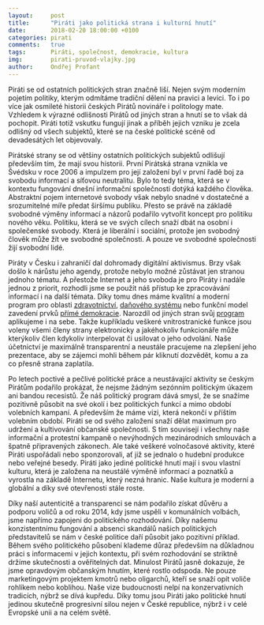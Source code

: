 ```yaml
---
layout:     post
title:      "Piráti jako politická strana i kulturní hnutí"
date:       2018-02-20 18:00:00 +0100
categories: pirati
comments:   true
tags:       Piráti, společnost, demokracie, kultura
img:        pirati-pruvod-vlajky.jpg
author:     Ondřej Profant
---
```


Piráti se od ostatních politických stran značně liší. Nejen svým moderním pojetím politiky, kterým odmítáme tradiční dělení na pravici a levici. To i po více jak osmileté historii českých Pirátů novináře i politology mate. Vzhledem k výrazné odlišnosti Pirátů od jiných stran a hnutí se to však dá pochopit. Piráti totiž vskutku fungují jinak a příběh jejich vzniku je zcela odlišný od všech subjektů, které se na české politické scéně od devadesátých let objevovaly.
<!--more-->
Pirátské strany se od většiny ostatních politických subjektů odlišují především tím, že mají svou historii. První Pirátská strana vznikla ve Švédsku v roce 2006 a impulzem pro její založení byl v první řadě boj za svobodu informací a síťovou neutralitu. Bylo to tedy téma, která se v kontextu fungování dnešní informační společnosti dotýká každého člověka. Abstraktní pojem internetové svobody však nebylo snadné v dostatečné a srozumitelné míře předat širšímu publiku. Přesto se právě na základě svobodné výměny informací a názorů podařilo vytvořit koncept pro politiku nového věku. Politiku, která se ve svých cílech snaží dbát na osobní i společenské svobody. Která je liberální i sociální, protože jen svobodný člověk může žít ve svobodné společnosti. A pouze ve svobodné společnosti žijí svobodní lidé.

Piráty v Česku i zahraničí dal dohromady digitální aktivismus. Brzy však došlo k nárůstu jeho agendy, protože nebylo možné zůstávat jen stranou jednoho tématu. A přestože Internet a jeho svoboda je pro Piráty i nadále jednou z priorit, rozhodli jsme se použít náš přístup ke zpracovávání informací i na další témata. Díky tomu dnes máme kvalitní a moderní program pro oblasti [zdravotnictví](https://www.pirati.cz/program/dlouhodoby/zdravotnictvi/), [daňového systému](https://www.pirati.cz/program/dlouhodoby/dane/) nebo funkční model zavedení prvků [přímé demokracie](https://www.pirati.cz/program/dlouhodoby/prima-demokracie/). Narozdíl od jiných stran svůj [program](https://www.pirati.cz/program/) aplikujeme i na sebe. Takže kupříkladu veškeré vnitrostranické funkce jsou voleny všemi členy strany elektronicky a jakéhokoliv funkcionáře může kterýkoliv člen kdykoliv interpelovat či usilovat o jeho odvolání. Naše účetnictví je maximálně transparentní a neustále pracujeme na zlepšení jeho prezentace, aby se zájemci mohli během pár kliknutí dozvědět, komu a za co přesně strana zaplatila.

Po letech poctivé a pečlivé politické práce a neustávající aktivity se českým Pirátům podařilo prokázat, že nejsme žádným sezónním politickým úkazem ani bandou recesistů. Že náš politický program dává smysl, že se snažíme pozitivně působit na své okolí i bez politických funkcí a mimo období volebních kampaní. A především že máme vizi, která nekončí v příštím volebním období. Piráti se od svého založení snaží dělat maximum pro udržení a kultivování občanské společnosti. S tím souvisejí i všechny naše informační a protestní kampaně o nevýhodných mezinárodních smlouvách a špatně připravených zákonech. Ale také veškeré volnočasové aktivity, které Piráti uspořádali nebo sponzorovali, ať již se jednalo o hudební produkce nebo veřejné besedy. Piráti jako jediné politické hnutí mají i svou vlastní kulturu, která je založena na neustálé výměně informací a poznatků a vyrostla na základě Internetu, který nezná hranic. Naše kultura je moderní a globální a díky své otevřenosti stále roste.

Díky naší autenticitě a transparenci se nám podařilo získat důvěru a podporu voličů a od roku 2014, kdy jsme uspěli v komunálních volbách, jsme napřímo zapojeni do politického rozhodování. Díky našemu konzistentnímu fungování a absenci skandálů našich politických představitelů se nám v české politice daří působit jako pozitivní příklad. Během svého politického působení klademe důraz především na důkladnou práci s informacemi v jejich kontextu, při svém rozhodování se striktně držíme skutečnosti a ověřitelných dat. Minulost Pirátů jasně dokazuje, že jsme opravdovým občanským hnutím, které rostlo odspoda. Ne pouze marketingovým projektem kmotrů nebo oligarchů, kteří se snaží opít voliče rohlíkem nebo koblihou. Naše vize budoucnosti nelpí na konzervativních tradicích, nýbrž se dívá kupředu. Díky tomu jsou Piráti jako politické hnutí jedinou skutečně progresivní silou nejen v České republice, nýbrž i v celé Evropské unii a na celém světě.
